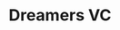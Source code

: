 ---
layout: firm_page
title: "Dreamers VC"
id: "dreamers.vc"
permalink: "/dreamersvcdreamers.vc/"
website: "https://www.dreamers.vc"
offices: "Los Angeles (United States)"
investment_stages: "Seed, Series A, Series B"
portfolio_companies: "Alchemy, Bolt, The Boring Company, Tonal, Oura, Pangaia, Our Place, Mercury, Dapper Labs, WhatIfI, Clubhouse, Thrilling, Neuralink, PlayCo, Sundae, Brigit, Step, Runway, Otis, Gen.G, Viosera Therapeutics, Devoted Health, Takko, GC | Turbo, Run the World, Node, Titan, NewNew, Cubcoats, TravelBank, Fractional, SPARK Neuro, Nexus, Boba Guys, Staked, Wheels, Brella, EnterMedicare, Beam Therapeutics, Nurx, Oooh, Raya, Related Sciences, Occamz Razor, OK Play, HomeCourt, Rain, Public, GRO Biosciences, Alt, Sandbox, Ridepanda, Myst Therapeutics, Genome Medical, THE WELL, Flockjay, Printify, Pietra, Community, Hipcamp, JUST Water, Landis, Fuse Inventory, Mellitus, Est Media, Jinx, Candesant Biomedical, Mem Labs"
portfolio_link: "https://www.dreamers.vc/portfolio"
investment_markets: "Consumer, Enterprise, Entertainment, Finance-Tech, Health-Biotech, Other"
founded_year: "2018"
description: "Dreamers VC is a Los Angeles-based venture fund investing in early-stage companies. They focus on supporting innovative companies imagining more efficient and inclusive futures, leveraging a global network to connect founders with resources and opportunities."
linkedin: "https://www.linkedin.com/company/dreamers-vc"
twitter: ""
instagram: ""
team_page: "http://dreamers.vc#team"
investor_type: "Venture Capital"
crunchbase: "https://www.crunchbase.com/organization/the-dreamers-fund"
pitchbook: "https://pitchbook.com/profiles/investor/233689-60"

# SEO Optimization
meta_title: "Dreamers VC - VC Firm - projectstartups.com"
meta_description: "Dreamers VC, Dreamers VC is a Los Angeles-based venture fund investing in early-stage companies. They focus on supporting innovative companies imagining more effic..."
meta_keywords: "Dreamers VC, Consumer, Enterprise, Entertainment, Finance-Tech, Health-Biotech, Other, VC firm, venture capital, startup investor, projectstartups.com"
canonical_url: "https://vc.projectstartups.com/dreamersvcdreamers.vc/"
---